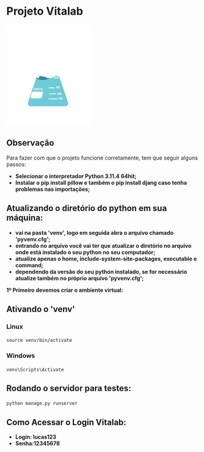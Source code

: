 # Projeto Vitalab

![Vitalab](./templates/static/geral/img/logo.png)

## Observação

Para fazer com que o projeto funcione corretamente, tem que seguir alguns passos:

 - **Selecionar o interpretador Python 3.11.4 64hit;**
 - **Instalar o pip install pillow e também o pip install djang caso tenha problemas nas importações;**

## Atualizando o diretório do python em sua máquina:

 - **vai na pasta 'venv', logo em seguida abra o arquivo chamado 'pyvenv.cfg';**
 - **entrando no arquivo você vai ter que atualizar o diretório no arquivo onde está instalado o seu python no seu computador;**
 - **atualize apenas o home, include-system-site-packages, executable e command;**
 - **dependendo da versão do seu python instalado, se for necessário atualize também no próprio arquivo 'pyvenv.cfg';**

**1º Primeiro devemos criar o ambiente virtual:**

## Ativando o 'venv'

### Linux

`source venv/bin/activate`

### Windows

`venv\Scripts\Activate`

## Rodando o servidor para testes:

`python manage.py runserver`

## Como Acessar o Login Vitalab:

- **Login: lucas123**
- **Senha:12345678**
